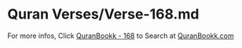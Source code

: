 # Quran Verses/Verse-168.md 

For more infos, Click [QuranBookk - 168](https://www.quranbookk.com/quran/search?q=168) to Search at [QuranBookk.com](http://quranbookk.com/)